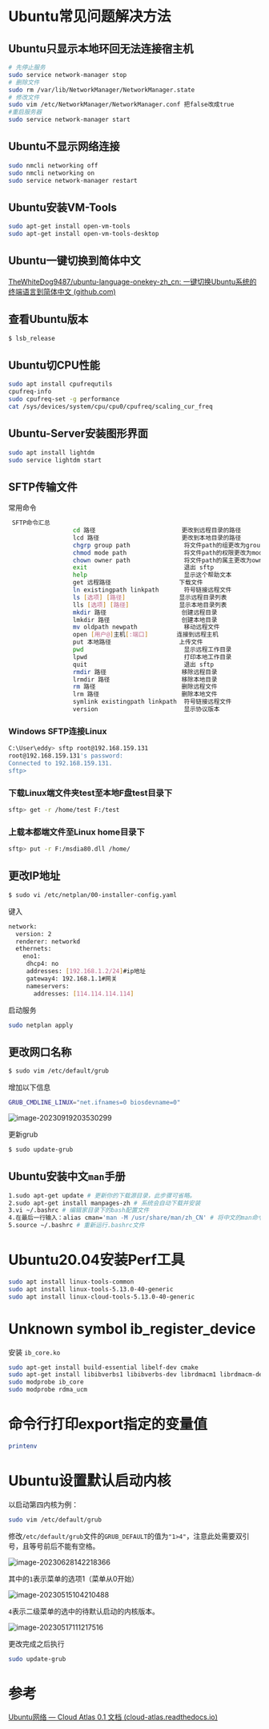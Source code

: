 # Ubuntu常见问题解决方法



## Ubuntu只显示本地环回无法连接宿主机



```bash
# 先停止服务
sudo service network-manager stop
# 删除文件
sudo rm /var/lib/NetworkManager/NetworkManager.state
# 修改文件
sudo vim /etc/NetworkManager/NetworkManager.conf 把false改成true　
#重启服务器
sudo service network-manager start
```

## Ubuntu不显示网络连接

```bash
sudo nmcli networking off
sudo nmcli networking on
sudo service network-manager restart
```



## Ubuntu安装VM-Tools

```bash
sudo apt-get install open-vm-tools
sudo apt-get install open-vm-tools-desktop
```

## Ubuntu一键切换到简体中文

[TheWhiteDog9487/ubuntu-language-onekey-zh_cn: 一键切换Ubuntu系统的终端语言到简体中文 (github.com)](https://github.com/TheWhiteDog9487/ubuntu-language-onekey-zh_cn)

## 查看Ubuntu版本

```bash
$ lsb_release
```

## Ubuntu切CPU性能

```bash
sudo apt install cpufrequtils
cpufreq-info
sudo cpufreq-set -g performance
cat /sys/devices/system/cpu/cpu0/cpufreq/scaling_cur_freq
```

## Ubuntu-Server安装图形界面

```bash
sudo apt install lightdm
sudo service lightdm start
```

## SFTP传输文件

常用命令

```bash
 SFTP命令汇总
                  cd 路径                        更改到远程目录的路径
                  lcd 路径                       更改到本地目录的路径
                  chgrp group path               将文件path的组更改为group
                  chmod mode path                将文件path的权限更改为mode
                  chown owner path               将文件path的属主更改为owner
                  exit                           退出 sftp
                  help                           显示这个帮助文本
                  get 远程路径                   下载文件
                  ln existingpath linkpath       符号链接远程文件
                  ls [选项] [路径]               显示远程目录列表
                  lls [选项] [路径]              显示本地目录列表
                  mkdir 路径                     创建远程目录
                  lmkdir 路径                    创建本地目录
                  mv oldpath newpath             移动远程文件
                  open [用户@]主机[:端口]        连接到远程主机
                  put 本地路径                   上传文件
                  pwd                            显示远程工作目录
                  lpwd                           打印本地工作目录
                  quit                           退出 sftp
                  rmdir 路径                     移除远程目录
                  lrmdir 路径                    移除本地目录
                  rm 路径                        删除远程文件
                  lrm 路径                       删除本地文件
                  symlink existingpath linkpath  符号链接远程文件
                  version                        显示协议版本
```



### Windows SFTP连接Linux

```bash
C:\User\eddy> sftp root@192.168.159.131
root@192.168.159.131's password:
Connected to 192.168.159.131.
sftp> 
```

### 下载Linux端文件夹test至本地F盘test目录下

```bash
sftp> get -r /home/test F:/test
```

### 上载本都端文件至Linux home目录下

```bash
sftp> put -r F:/msdia80.dll /home/
```

## 更改IP地址

```bash
$ sudo vi /etc/netplan/00-installer-config.yaml
```

键入

```bash
network:
  version: 2
  renderer: networkd
  ethernets:
    eno1:
     dhcp4: no
     addresses: [192.168.1.2/24]#ip地址
     gateway4: 192.168.1.1#网关
     nameservers:
       addresses: [114.114.114.114]
```

启动服务

```bash
sudo netplan apply
```

## 更改网口名称

```bash
$ sudo vim /etc/default/grub
```

增加以下信息

```bash
GRUB_CMDLINE_LINUX="net.ifnames=0 biosdevname=0"
```

![image-20230919203530299](image/Ubuntu%E5%B8%B8%E8%A7%81%E9%97%AE%E9%A2%98%E8%A7%A3%E5%86%B3%E6%96%B9%E6%B3%95/image-20230919203530299.png)

更新grub

```bash
$ sudo update-grub
```



## Ubuntu安装中文`man`手册

```bash
1.sudo apt-get update # 更新你的下载源目录，此步骤可省略。
2.sudo apt-get install manpages-zh # 系统会自动下载并安装
3.vi ~/.bashrc # 编辑家目录下的bash配置文件
4.在最后一行输入：alias cman='man -M /usr/share/man/zh_CN' # 将中文的man命令重命名为cman命令，之后保存并退出编辑
5.source ~/.bashrc # 重新运行.bashrc文件
```

# Ubuntu20.04安装Perf工具

```bash
sudo apt install linux-tools-common
sudo apt install linux-tools-5.13.0-40-generic
sudo apt install linux-cloud-tools-5.13.0-40-generic
```

# Unknown symbol ib_register_device

安装 `ib_core.ko`

```bash
sudo apt-get install build-essential libelf-dev cmake
sudo apt-get install libibverbs1 libibverbs-dev librdmacm1 librdmacm-dev rdmacm-utils ibverbs-utils
sudo modprobe ib_core
sudo modprobe rdma_ucm
```

# 命令行打印export指定的变量值

```bash
printenv
```

# Ubuntu设置默认启动内核

以启动第四内核为例：

```bash
sudo vim /etc/default/grub
```

修改`/etc/default/grub`文件的`GRUB_DEFAULT`的值为`"1>4"`，注意此处需要双引号，且等号前后不能有空格。

![image-20230628142218366](image/Ubuntu%E5%B8%B8%E8%A7%81%E9%97%AE%E9%A2%98%E8%A7%A3%E5%86%B3%E6%96%B9%E6%B3%95/image-20230628142218366.png)

其中的`1`表示菜单的选项1（菜单从0开始）

![image-20230515104210488](image/Ubuntu%E5%B8%B8%E8%A7%81%E9%97%AE%E9%A2%98%E8%A7%A3%E5%86%B3%E6%96%B9%E6%B3%95/image-20230515104210488.png)

`4`表示二级菜单的选中的待默认启动的内核版本。

![image-20230517111217516](image/Ubuntu%E5%B8%B8%E8%A7%81%E9%97%AE%E9%A2%98%E8%A7%A3%E5%86%B3%E6%96%B9%E6%B3%95/image-20230517111217516.png)

更改完成之后执行

```bash
sudo update-grub
```

# 参考

[Ubuntu网络 — Cloud Atlas 0.1 文档 (cloud-atlas.readthedocs.io)](https://cloud-atlas.readthedocs.io/zh_CN/latest/linux/ubuntu_linux/network/index.html)
